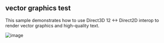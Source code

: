 ## vector graphics test

This sample demonstrates how to use Direct3D 12 <-> Direct2D interop to render vector graphics and high-quality text.

![image](screenshot.png)
